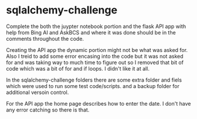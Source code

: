 # sqlalchemy-challenge
Complete the both the juypter notebook portion and the flask API app with help from Bing AI and AskBCS and where it was done should be in the comments throughout the code.


Creating the API app the dynamic portion might not be what was asked for. <br>
Also I treid to add some error encasing into the code but it was not asked for and was taking way to much time to figure out so I removed that bit of code which was a bit of for and if loops.  I didn't like it at all. <br>


In the sqlalchemy-challenge folders there are some extra folder and fiels which were used to run some test code/scripts. and a backup folder for additional versoin control.

For the API app the home page describes how to enter the date.  I don't have any error catching so there is that.
